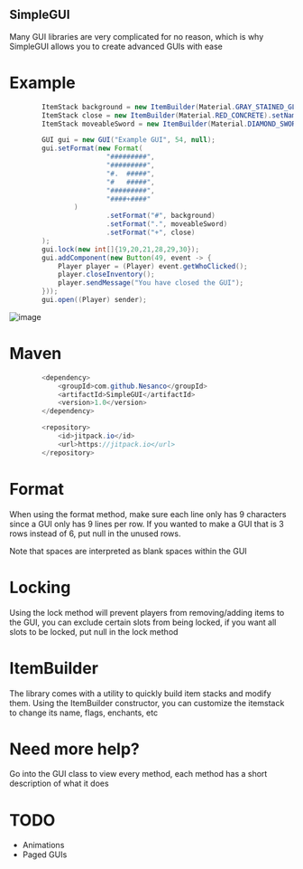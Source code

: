 ## SimpleGUI

Many GUI libraries are very complicated for no reason, which is why SimpleGUI allows you to create advanced GUIs with ease

# Example

```java
        ItemStack background = new ItemBuilder(Material.GRAY_STAINED_GLASS_PANE).setName("").build();
        ItemStack close = new ItemBuilder(Material.RED_CONCRETE).setName("Close").build();
        ItemStack moveableSword = new ItemBuilder(Material.DIAMOND_SWORD).setName("The Great Sword").setEnchantEffect().build();

        GUI gui = new GUI("Example GUI", 54, null);
        gui.setFormat(new Format(
                        "#########",
                        "#########",
                        "#.  #####",
                        "#   #####",
                        "#########",
                        "####+####"
                )
                        .setFormat("#", background)
                        .setFormat(".", moveableSword)
                        .setFormat("+", close)
        );
        gui.lock(new int[]{19,20,21,28,29,30});
        gui.addComponent(new Button(49, event -> {
            Player player = (Player) event.getWhoClicked();
            player.closeInventory();
            player.sendMessage("You have closed the GUI");
        }));
        gui.open((Player) sender);
```
![image](https://github.com/Nesanco/SimpleGUI/assets/80917510/f04ea3b5-574e-4e80-9799-9873590b4df8)

# Maven

```java
        <dependency>
            <groupId>com.github.Nesanco</groupId>
            <artifactId>SimpleGUI</artifactId>
            <version>1.0</version>
        </dependency>
```
```java
        <repository>
            <id>jitpack.io</id>
            <url>https://jitpack.io</url>
        </repository>
```

# Format

When using the format method, make sure each line only has 9 characters since a GUI only has 9 lines per row. If you wanted to make a GUI that is 3 rows instead of 6, put null in the unused rows.

Note that spaces are interpreted as blank spaces within the GUI

# Locking

Using the lock method will prevent players from removing/adding items to the GUI, you can exclude certain slots from being locked, if you want all slots to be locked, put null in the lock method

# ItemBuilder

The library comes with a utility to quickly build item stacks and modify them. Using the ItemBuilder constructor, you can customize the itemstack to change its name, flags, enchants, etc

# Need more help?

Go into the GUI class to view every method, each method has a short description of what it does

# TODO

- Animations
- Paged GUIs

